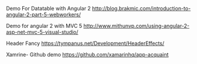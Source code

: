 Demo For Datatable with Angular 2
http://blog.brakmic.com/introduction-to-angular-2-part-5-webworkers/


Demo for angular 2 with MVC 5
http://www.mithunvp.com/using-angular-2-asp-net-mvc-5-visual-studio/


Header Fancy
https://tympanus.net/Development/HeaderEffects/


Xamrine- Github demo
https://github.com/xamarinhq/app-acquaint
